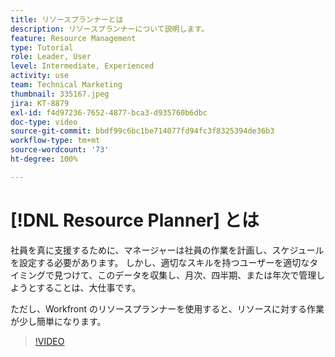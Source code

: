 ```yaml
---
title: リソースプランナーとは
description: リソースプランナーについて説明します。
feature: Resource Management
type: Tutorial
role: Leader, User
level: Intermediate, Experienced
activity: use
team: Technical Marketing
thumbnail: 335167.jpeg
jira: KT-8879
exl-id: f4d97236-7652-4877-bca3-d935760b6dbc
doc-type: video
source-git-commit: bbdf99c6bc1be714077fd94fc3f8325394de36b3
workflow-type: tm+mt
source-wordcount: '73'
ht-degree: 100%

---
```


# [!DNL Resource Planner] とは

社員を真に支援するために、マネージャーは社員の作業を計画し、スケジュールを設定する必要があります。 しかし、適切なスキルを持つユーザーを適切なタイミングで見つけて、このデータを収集し、月次、四半期、または年次で管理しようとすることは、大仕事です。

ただし、Workfront のリソースプランナーを使用すると、リソースに対する作業が少し簡単になります。


>[!VIDEO](https://video.tv.adobe.com/v/335167/?quality=12&learn=on&enablevpops=1)
